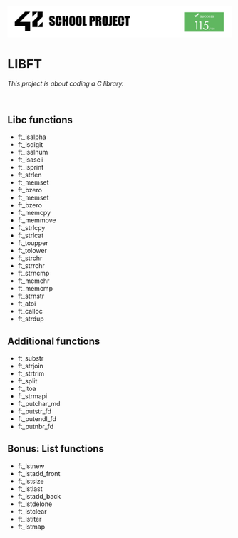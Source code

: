 ![42](img/42Project.png "42")

# LIBFT

*This project is about coding a C library.*

<br/>

## Libc functions

- ft_isalpha
- ft_isdigit
- ft_isalnum
- ft_isascii
- ft_isprint
- ft_strlen
- ft_memset
- ft_bzero
- ft_memset
- ft_bzero
- ft_memcpy
- ft_memmove
- ft_strlcpy
- ft_strlcat
- ft_toupper
- ft_tolower
- ft_strchr
- ft_strrchr
- ft_strncmp
- ft_memchr
- ft_memcmp
- ft_strnstr
- ft_atoi
- ft_calloc
- ft_strdup

## Additional functions

- ft_substr
- ft_strjoin
- ft_strtrim
- ft_split
- ft_itoa
- ft_strmapi
- ft_putchar_md
- ft_putstr_fd
- ft_putendl_fd
- ft_putnbr_fd

## Bonus: List functions

- ft_lstnew
- ft_lstadd_front
- ft_lstsize
- ft_lstlast
- ft_lstadd_back
- ft_lstdelone
- ft_lstclear
- ft_lstiter
- ft_lstmap

